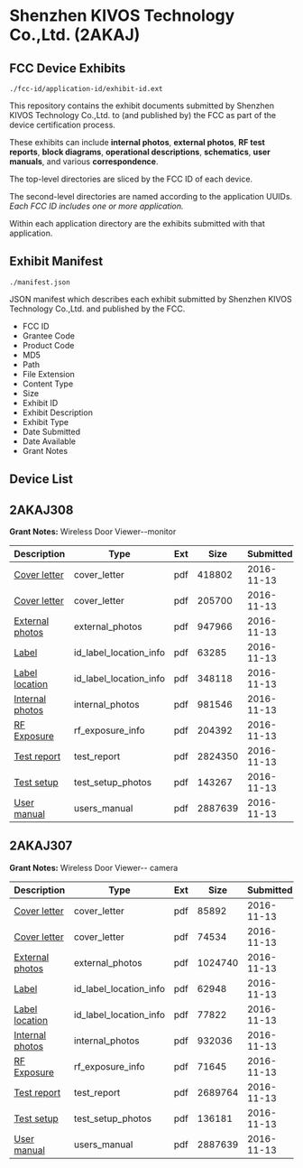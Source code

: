 # Shenzhen KIVOS Technology Co.,Ltd. (2AKAJ)
## FCC Device Exhibits

```
./fcc-id/application-id/exhibit-id.ext
```

This repository contains the exhibit documents submitted by Shenzhen KIVOS Technology Co.,Ltd. to (and published by) the FCC as part of the device certification process.

These exhibits can include **internal photos**, **external photos**, **RF test reports**, **block diagrams**, **operational descriptions**, **schematics**, **user manuals**, and various **correspondence**.

The top-level directories are sliced by the FCC ID of each device.

The second-level directories are named according to the application UUIDs. *Each FCC ID includes one or more application.*

Within each application directory are the exhibits submitted with that application. 

## Exhibit Manifest

```
./manifest.json
```

JSON manifest which describes each exhibit submitted by Shenzhen KIVOS Technology Co.,Ltd. and published by the FCC.

- FCC ID
- Grantee Code
- Product Code
- MD5
- Path
- File Extension
- Content Type
- Size
- Exhibit ID
- Exhibit Description
- Exhibit Type
- Date Submitted
- Date Available
- Grant Notes

## Device List
## 2AKAJ308
**Grant Notes:** Wireless Door Viewer--monitor

| Description | Type | Ext | Size | Submitted | Available |
| ----------- | ---- | --- | ---- | --------- | --------- |
| [Cover letter](2AKAJ308/0c118e230e0c209fae66af274b62163d/3194304.pdf) | cover_letter | pdf | 418802 | 2016-11-13 | 2016-11-13 |
| [Cover letter](2AKAJ308/0c118e230e0c209fae66af274b62163d/3194305.pdf) | cover_letter | pdf | 205700 | 2016-11-13 | 2016-11-13 |
| [External photos](2AKAJ308/0c118e230e0c209fae66af274b62163d/3194306.pdf) | external_photos | pdf | 947966 | 2016-11-13 | 2016-11-13 |
| [Label](2AKAJ308/0c118e230e0c209fae66af274b62163d/3194307.pdf) | id_label_location_info | pdf | 63285 | 2016-11-13 | 2016-11-13 |
| [Label location](2AKAJ308/0c118e230e0c209fae66af274b62163d/3194308.pdf) | id_label_location_info | pdf | 348118 | 2016-11-13 | 2016-11-13 |
| [Internal photos](2AKAJ308/0c118e230e0c209fae66af274b62163d/3194309.pdf) | internal_photos | pdf | 981546 | 2016-11-13 | 2016-11-13 |
| [RF Exposure](2AKAJ308/0c118e230e0c209fae66af274b62163d/3194311.pdf) | rf_exposure_info | pdf | 204392 | 2016-11-13 | 2016-11-13 |
| [Test report](2AKAJ308/0c118e230e0c209fae66af274b62163d/3194313.pdf) | test_report | pdf | 2824350 | 2016-11-13 | 2016-11-13 |
| [Test setup](2AKAJ308/0c118e230e0c209fae66af274b62163d/3194314.pdf) | test_setup_photos | pdf | 143267 | 2016-11-13 | 2016-11-13 |
| [User manual](2AKAJ308/0c118e230e0c209fae66af274b62163d/3194302.pdf) | users_manual | pdf | 2887639 | 2016-11-13 | 2016-11-13 |
## 2AKAJ307
**Grant Notes:** Wireless Door Viewer-- camera

| Description | Type | Ext | Size | Submitted | Available |
| ----------- | ---- | --- | ---- | --------- | --------- |
| [Cover letter](2AKAJ307/589060de14926c5c94862900605e0873/3194291.pdf) | cover_letter | pdf | 85892 | 2016-11-13 | 2016-11-13 |
| [Cover letter](2AKAJ307/589060de14926c5c94862900605e0873/3194292.pdf) | cover_letter | pdf | 74534 | 2016-11-13 | 2016-11-13 |
| [External photos](2AKAJ307/589060de14926c5c94862900605e0873/3194293.pdf) | external_photos | pdf | 1024740 | 2016-11-13 | 2016-11-13 |
| [Label](2AKAJ307/589060de14926c5c94862900605e0873/3194294.pdf) | id_label_location_info | pdf | 62948 | 2016-11-13 | 2016-11-13 |
| [Label location](2AKAJ307/589060de14926c5c94862900605e0873/3194295.pdf) | id_label_location_info | pdf | 77822 | 2016-11-13 | 2016-11-13 |
| [Internal photos](2AKAJ307/589060de14926c5c94862900605e0873/3194296.pdf) | internal_photos | pdf | 932036 | 2016-11-13 | 2016-11-13 |
| [RF Exposure](2AKAJ307/589060de14926c5c94862900605e0873/3194298.pdf) | rf_exposure_info | pdf | 71645 | 2016-11-13 | 2016-11-13 |
| [Test report](2AKAJ307/589060de14926c5c94862900605e0873/3194300.pdf) | test_report | pdf | 2689764 | 2016-11-13 | 2016-11-13 |
| [Test setup](2AKAJ307/589060de14926c5c94862900605e0873/3194301.pdf) | test_setup_photos | pdf | 136181 | 2016-11-13 | 2016-11-13 |
| [User manual](2AKAJ307/589060de14926c5c94862900605e0873/3194302.pdf) | users_manual | pdf | 2887639 | 2016-11-13 | 2016-11-13 |
